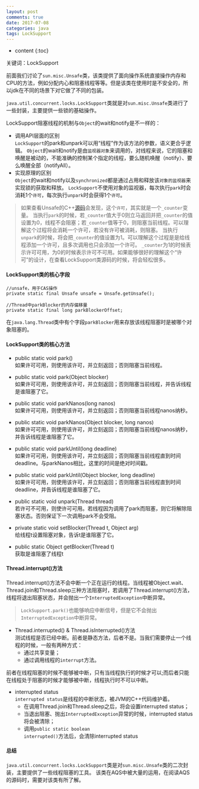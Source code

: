 ```yaml
---
layout: post
comments: true
date: 2017-07-08
categories: java
tags: LockSupport
---
```


* content
{:toc}

关键词：LockSupport

前面我们讨论了<code>sun.misc.Unsafe</code>类，该类提供了面向操作系统直接操作内存和CPU的方法，例如分配内心和阻塞线程等等。但是该类在使用时是不安全的，所以jdk在不同的场景下对它做了不同的包装。

<code>java.util.concurrent.locks.LockSupport</code>类就是对<code>sun.misc.Unsafe</code>类进行了一些封装，主要提供一些锁的基础操作。





LockSupport阻塞线程的机制与<code>Object</code>的wait和notify是不一样的：

- 调用API层面的区别  
<code>LockSupport</code>的park和unpark可以用“线程”作为该方法的参数，语义更合乎逻辑。
<code>Object</code>的wait和notify是由<code>监视器对象</code>来调用的，对线程来说，它的阻塞和唤醒是被动的，不能准确的控制某个指定的线程，要么随机唤醒（notify）、要么唤醒全部（notifyAll）。
- 实现原理的区别  
<code>Object</code>的wait和notify以及<code>synchronized</code>都是通过占用和释放该<code>对象的监视器</code>来实现锁的获取和释放。
<code>LockSupport</code>不使用对象的监视器，每次执行<code>park</code>时会消耗1个<code>许可</code>，每次执行<code>unpark</code>时会获得1个<code>许可</code>。

>如果查看Unsafe的C++[源码](http://hg.openjdk.java.net/jdk7/jdk7/hotspot/file/81d815b05abb/src/os/linux/vm/os_linux.cpp)会发现，这个<code>许可</code>，其实就是一个<code>_counter</code>变量。
当执行<code>park</code>的时候，若<code>_counter</code>值大于0则立马返回并把<code>_counter</code>的值设置为0，线程不会阻塞；若<code>_counter</code>值等于0，则阻塞当前线程。可以理解这个过程将会消耗一个许可，若没有许可被消耗，则阻塞。
当执行<code>unpark</code>的时候，将会把<code>_counter</code>的值设置为1。可以理解这个过程是是给线程添加一个许可，且多次调用也只会添加一个许可。
<code>_counter</code>为1的时候表示许可可用，为0的时候表示许可不可用。如果能够很好的理解这个“许可”的设计，在查看LockSupport类源码的时候，将会轻松很多。

#### LockSupport类的核心字段

```
//unsafe，用于CAS操作
private static final Unsafe unsafe = Unsafe.getUnsafe();

//Thread中parkBlocker的内存偏移量
private static final long parkBlockerOffset;
```

在<code>java.lang.Thread</code>类中有个字段<code>parkBlocker</code>用来存放该线程阻塞时是被哪个对象阻塞的。

#### LockSupport类的核心方法

- public static void park()  
如果许可可用，则使用该许可，并立刻返回；否则阻塞当前线程。

- public static void park(Object blocker)  
如果许可可用，则使用该许可，并立刻返回；否则阻塞当前线程，并告诉线程是谁阻塞了它。

- public static void parkNanos(long nanos)  
如果许可可用，则使用该许可，并立刻返回；否则阻塞当前线程nanos纳秒。

- public static void parkNanos(Object blocker, long nanos)  
如果许可可用，则使用该许可，并立刻返回；否则阻塞当前线程nanos纳秒，并告诉线程是谁阻塞了它。

- public static void parkUntil(long deadline)  
如果许可可用，则使用该许可，并立刻返回；否则阻塞当前线程直到时间deadline。与parkNanos相比，这里的时间是绝对时间戳。

- public static void parkUntil(Object blocker, long deadline)  
如果许可可用，则使用该许可，并立刻返回；否则阻塞当前线程直到时间deadline，并告诉线程是谁阻塞了它。

- public static void unpark(Thread thread)  
若许可不可用，则使许可可用。若线程因为调用了park而阻塞，则它将解除阻塞状态。否则保证下一次调用park不会受阻。

- private static void setBlocker(Thread t, Object arg)  
给线程t设置阻塞对象，告诉t是谁阻塞了它。

- public static Object getBlocker(Thread t)  
获取是谁阻塞了线程t

#### Thread.interrupt()方法

Thread.interrupt()方法不会中断一个正在运行的线程。当线程被Object.wait、Thread.join和Thread.sleep三种方法阻塞时，若调用了Thread.interrupt()方法，线程将退出阻塞状态，并会抛出一个<code>InterruptedException</code>中断异常。

><code>LockSupport.park()</code>也能够响应中断信号，但是它不会抛出<code>InterruptedException</code>中断异常。

- Thread.interrupted() & Thread.isInterrupted()方法  
测试线程是否已经中断。前者是静态方法，后者不是。当我们需要停止一个线程的时候，一般有两种方式：
    - 通过共享变量；
    - 通过调用线程的<code>interrupt</code>方法。

前者在线程阻塞的时候不能够被中断，只有当线程执行的时候才可以;而后者只能在线程处于阻塞的时候才能够被中断，线程执行时不可以中断。

- interrupted status  
<code>interrupted status</code>是线程的中断状态，被JVM的C++代码维护着。
    - 在调用Thread.join和Thread.sleep之后，将会设置interrupted status；
    - 当退出阻塞、抛出<code>InterruptedException</code>异常的时候，interrupted status将会被清除；
    - 调用<code>public static boolean interrupted()</code>方法后，会清除interrupted status

#### 总结

<code>java.util.concurrent.locks.LockSupport</code>类是对<code>sun.misc.Unsafe</code>类的二次封装，主要提供了一些线程阻塞的工具。
该类在AQS中被大量的运用，在阅读AQS的源码时，需要对该类有所了解。